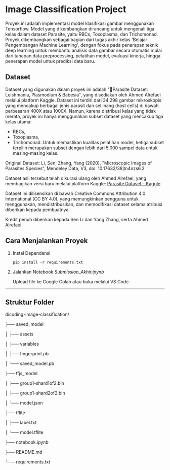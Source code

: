 # Image Classification Project

Proyek ini adalah implementasi model klasifikasi gambar menggunakan Tensorflow. Model yang dikembangkan dirancang untuk mengenali tiga kelas dalam dataset Parasite, yaitu RBCs, Toxoplasma, dan Trichomonad. Proyek dikembangkan sebagai bagian dari tugas akhir kelas 'Belajar Pengembangan Machine Learning', dengan fokus pada penerapan teknik deep learning untuk membantu analisis data gambar secara otomatis mulai dari tahapan data preprocessing, pelatihan model, evaluasi kinerja, hingga penerapan model untuk prediksi data baru.

## Dataset

Dataset yang digunakan dalam proyek ini adalah "🔬Parasite Dataset: Leishmania, Plasmodium & Babesia", yang disediakan oleh Ahmed Alrefaei melalui platform Kaggle. 
Dataset ini terdiri dari 34.298 gambar mikroskopis yang mencakup berbagai jenis parasit dan sel inang (host cells) di bawah perbesaran 400X atau 1000X. Namun, karena distribusi kelas yang tidak merata, proyek ini hanya menggunakan subset dataset yang mencakup tiga kelas utama:
- RBCs,
- Toxoplasma,
- Trichomonad.
Untuk memastikan kualitas pelatihan model, ketiga subset terpilih merupakan subset dengan lebih dari 5.000 sampel data untuk masing-masing kelas.

Original Dataset:
Li, Sen; Zhang, Yang (2020), "Microscopic Images of Parasites Species", Mendeley Data, V3, doi: 10.17632/38jtn4nzs6.3

Dataset asli tersebut telah dikurasi ulang oleh Ahmed Alrefaei, yang membagikan versi baru melalui platform Kaggle: [Parasite Dataset - Kaggle](https://www.kaggle.com/datasets/ahmedxc4/parasite-dataset)

Dataset ini dilisensikan di bawah Creative Commons Attribution 4.0 International (CC BY 4.0), yang memungkinkan pengguna untuk menggunakan, mendistribusikan, dan memodifikasi dataset selama atribusi diberikan kepada pembuatnya.


Kredit penuh diberikan kepada Sen Li dan Yang Zhang, serta Ahmed Alrefaei.


## Cara Menjalankan Proyek

1. Instal Dependensi
   
    `pip install -r requirements.txt`
   
2. Jalankan Notebook *Submission_Akhir.ipynb*
   
    Upload file ke Google Colab atau buka melalui VS Code.

---

## Struktur Folder

dicoding-image-classification/

├── saved_model

│   ├── assets

│   ├── variables

│   ├── fingerprint.pb

│   └── saved_model.pb

├── tfjs_model

│   ├── group1-shard1of2.bin

│   ├── group1-shard2of2.bin

│   └── model.json

├── tflite

│   ├── label.txt 

│   └── model.tflite

├── notebook.ipynb

├── README.md

└── requirements.txt
